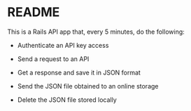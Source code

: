 # README

This is a Rails API app that, every 5 minutes, do the following:

* Authenticate an API key access

* Send a request to an API

* Get a response and save it in JSON format

* Send the JSON file obtained to an online storage

* Delete the JSON file stored locally

